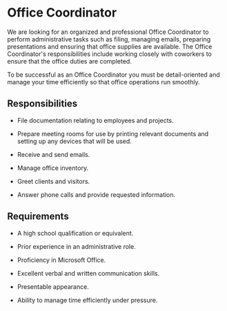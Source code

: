 # Office Coordinator

We are looking for an organized and professional Office Coordinator to perform administrative tasks such as filing, managing emails, preparing presentations and ensuring that office supplies are available. The Office Coordinator's responsibilities include working closely with coworkers to ensure that the office duties are completed.

To be successful as an Office Coordinator you must be detail-oriented and manage your time efficiently so that office operations run smoothly.

## Responsibilities

* File documentation relating to employees and projects.

* Prepare meeting rooms for use by printing relevant documents and setting up any devices that will be used.

* Receive and send emails.

* Manage office inventory.

* Greet clients and visitors.

* Answer phone calls and provide requested information.

## Requirements

* A high school qualification or equivalent.

* Prior experience in an administrative role.

* Proficiency in Microsoft Office.

* Excellent verbal and written communication skills.

* Presentable appearance.

* Ability to manage time efficiently under pressure.

